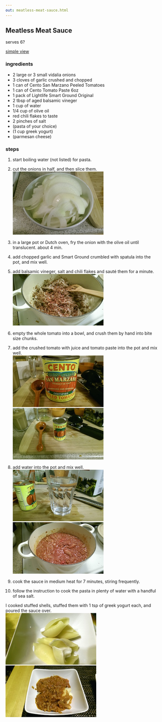 ```yaml
---
out: meatless-meat-sauce.html
---
```


Meatless Meat Sauce
-------------------

serves 6?

<p><script src="files/hide.js"></script>
<a href="#" onclick="hidepictures();" id="hider">simple view</a></p>

### ingredients

- 2 large or 3 small vidalia onions
- 3 cloves of garlic crushed and chopped
- 1 can of Cento San Marzano Peeled Tomatoes
- 1 can of Cento Tomato Paste 6oz
- 1 pack of Lightlife Smart Ground Original
- 2 tbsp of aged balsamic vineger
- 1 cup of water
- 1/4 cup of olive oil
- red chili flakes to taste
- 2 pinches of salt
- (pasta of your choice)
- (1 cup greek yogurt)
- (parmesan cheese)

### steps

1. start boiling water (not listed) for pasta.

2. cut the onions in half, and then slice them.<br>
   <img src="files/mms-001.jpg"/>

3. in a large pot or Dutch oven, fry the onion with the olive oil until translucent. about 4 min.

4. add chopped garlic and Smart Ground crumbled with spatula into the pot, and mix well.

5. add balsamic vineger, salt and chili flakes and sauté them for a minute.<br>
   <img src="files/mms-004.jpg"/>

6. empty the whole tomato into a bowl, and crush them by hand into bite size chunks.

7. add the crushed tomato with juice and tomato paste into the pot and mix well.<br>
   <img src="files/mms-006.jpg"/><img src="files/mms-006b.jpg"/>

8. add water into the pot and mix well.<br>
  <img src="files/mms-007.jpg"/><img src="files/mms-007b.jpg"/>

9. cook the sauce in medium heat for 7 minutes, stiring frequently.

10. follow the instruction to cook the pasta in plenty of water with a handful of sea salt.

I cooked stuffed shells, stuffed them with 1 tsp of greek yogurt each, and poured the sauce over.<br>
<img src="files/mms-008.jpg"/><img src="files/mms-008b.jpg"/>
